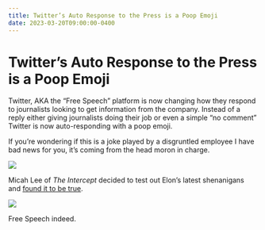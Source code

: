 ```yaml
---
title: Twitter’s Auto Response to the Press is a Poop Emoji
date: 2023-03-20T09:00:00-0400
---
```


# Twitter’s Auto Response to the Press is a Poop Emoji

Twitter, AKA the “Free Speech” platform is now changing how they respond to journalists looking to get information from the company. Instead of a reply either giving journalists doing their job or even a simple “no comment” Twitter is now auto-responding with a poop emoji.

If you’re wondering if this is a joke played by a disgruntled employee I have bad news for you, it’s coming from the head moron in charge.

![](https://jeffperry.b-cdn.net/a831c2c410.png)

Micah Lee of _The Intercept_ decided to test out Elon’s latest shenanigans and [found it to be true](https://infosec.exchange/@micahflee/110056817633548849).

![](https://jeffperry.b-cdn.net/Screenshot%202023-03-20%20134054.png)

Free Speech indeed.